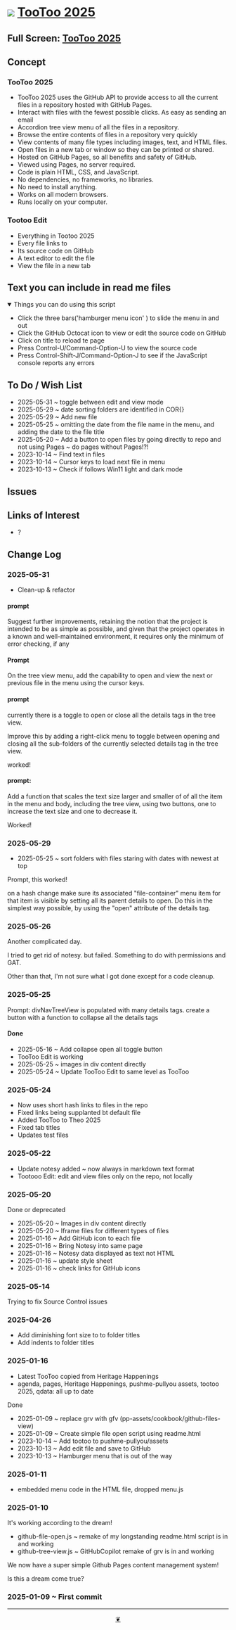 # [![](https://pushme-pullyou.github.io/assets/svg/octicon.svg )](https://github.com/pushme-pullyou/tootoo-2025/ "Source code on GitHub" ) [ TooToo 2025]( https://pushme-pullyou.github.io/2025/ "Home page" )

<!-- @@@
<div class=iframe-resize ><iframe src= https://pushme-pullyou.github.io/tootoo-2025/ height=100% width=100% ></iframe></div>
_"Templates Read Me" in a resizable window_
@@@ -->

## Full Screen: [TooToo 2025]( https://pushme-pullyou.github.io/tootoo-2025/ )


## Concept

### TooToo 2025

* TooToo 2025 uses the GitHub API to provide access to all the current files in a repository hosted with GitHub Pages.
* Interact with files with the fewest possible clicks. As easy as sending an email
* Accordion tree view menu of all the files in a repository.
* Browse the entire contents of files in a repository very quickly
* View contents of many file types including images, text, and HTML files.
* Open files in a new tab or window so they can be printed or shared.
* Hosted on GitHub Pages, so all benefits and safety of GitHub.
* Viewed using Pages, no server required.
* Code is plain HTML, CSS, and JavaScript.
* No dependencies, no frameworks, no libraries.
* No need to install anything.
* Works on all modern browsers.
* Runs locally on your computer.

### Tootoo Edit

* Everything in Tootoo 2025
* Every file links to
* Its source code on GitHub
* A text editor to edit the file
* View the file in a new tab


## Text you can include in read me files

<details open >

<summary> Things you can do using this script</summary>

* Click the three bars('hamburger menu icon' ) to slide the menu in and out
* Click the GitHub Octocat icon to view or edit the source code on GitHub
* Click on title to reload te page
* Press Control-U/Command-Option-U to view the source code
* Press Control-Shift-J/Command-Option-J to see if the JavaScript console reports any errors

</details>

## To Do / Wish List

* 2025-05-31 ~ toggle between edit and view mode
* 2025-05-29 ~ date sorting folders are identified in COR{}
* 2025-05-29 ~ Add new file
* 2025-05-25 ~ omitting the date from the file name in the menu, and adding the date to the file title
* 2025-05-20 ~ Add a button to open files by going directly to repo and not using Pages ~ do pages without Pages!?!
* 2023-10-14 ~ Find text in files
* 2023-10-14 ~ Cursor keys to load next file in menu
* 2023-10-13 ~ Check if follows Win11 light and dark mode


## Issues



## Links of Interest

* ?

## Change Log

### 2025-05-31

* Clean-up & refactor

#### prompt

Suggest further improvements, retaining the notion that the project is intended to be as simple as possible, and given that the project operates in a known and well-maintained environment, it requires only the minimum of error checking, if any

#### Prompt

On the tree view menu, add the capability to open and view the next or previous file in the menu using the cursor keys.

#### prompt

currently there is a toggle to open or close all the details tags in the tree view. 

Improve this by adding a right-click menu to toggle between opening and closing all the sub-folders of the currently selected details tag in the tree view.

worked!

#### prompt: 

Add a function that scales the text size larger and smaller of of all the item in the menu and body, including the tree view, using two buttons, one to increase the text size and one to decrease it.

Worked!

### 2025-05-29

* 2025-05-25 ~ sort folders with files staring with dates with newest at top

Prompt, this worked!

on a hash change make sure its associated "file-container" menu item for that item is visible by setting all its parent details to open. Do this in the simplest way possible, by using the "open" attribute of the details tag.

### 2025-05-26


Another complicated day. 


I tried to get rid of notesy. but failed. Something to do with permissions and GAT.


Other than that, I'm not sure what I got done except for a code cleanup. 

### 2025-05-25

Prompt: divNavTreeView is populated with many details tags. create a button with a function to collapse all the details tags

#### Done

* 2025-05-16 ~ Add collapse open all toggle button
* TooToo Edit is working
* 2025-05-25 ~ images in div content directly
* 2025-05-24 ~ Update TooToo Edit to same level as TooToo

### 2025-05-24

* Now uses short hash links to files in the repo
* Fixed links being supplanted bt default file
* Added TooToo to Theo 2025
* Fixed tab titles
* Updates test files


### 2025-05-22

* Update notesy added ~ now always in markdown text format
* Tootooo Edit: edit and view files only on the repo, not locally

### 2025-05-20

Done or deprecated

* 2025-05-20 ~ Images in div content directly
* 2025-05-20 ~ Iframe files for different types of files
* 2025-01-16 ~ Add GitHub icon to each file
* 2025-01-16 ~ Bring Notesy into same page
* 2025-01-16 ~ Notesy data displayed as text not HTML
* 2025-01-16 ~ update style sheet
* 2025-01-16 ~ check links for GitHub icons

### 2025-05-14

Trying to fix Source Control issues

### 2025-04-26

* Add diminishing font size to to folder titles
* Add indents to folder titles

### 2025-01-16

* Latest TooToo copied from Heritage Happenings
* agenda, pages, Heritage Happenings, pushme-pullyou assets, tootoo 2025, qdata: all up to date

Done

* 2025-01-09 ~ replace grv with gfv (pp-assets/cookbook/github-files-view)
* 2025-01-09 ~ Create simple file open script using readme.html
* 2023-10-14 ~ Add tootoo to pushme-pullyou/assets
* 2023-10-13 ~ Add edit file and save to GitHub
* 2023-10-13 ~ Hamburger menu that is out of the way


### 2025-01-11

* embedded menu code in the HTML file, dropped menu.js

### 2025-01-10

It's working according to the dream!

* github-file-open.js ~ remake of my longstanding readme.html script is in and working
* github-tree-view.js ~ GitHubCopilot remake of grv is in and working

We now have a super simple Github Pages content management system!

Is this a dream come true?



### 2025-01-09 ~ First commit


***

<center title="Hello! Click me to go up to the top" ><a class=aDingbat href=javascript:window.scrollTo(0,0);> ❦ </a></center>